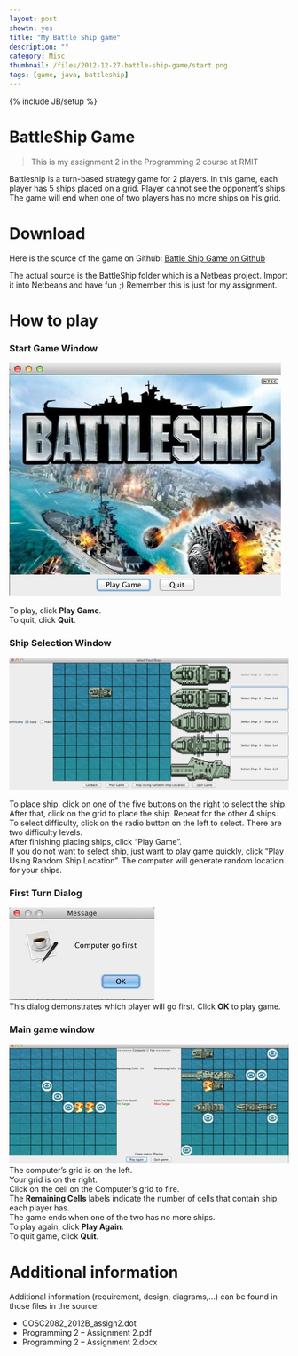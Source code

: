 ```yaml
---
layout: post
showtn: yes
title: "My Battle Ship game"
description: ""
category: Misc
thumbnail: /files/2012-12-27-battle-ship-game/start.png
tags: [game, java, battleship]
---
```

{% include JB/setup %}

# BattleShip Game

> This is my assignment 2 in the Programming 2 course at RMIT

Battleship is a turn-based strategy game for 2 players. In this game, each
player has 5 ships placed on a grid. Player cannot see the opponent’s ships. The
game will end when one of two players has no more ships on his grid.

# Download

Here is the source of the game on Github:
[Battle Ship Game on Github](https://github.com/tommytxtruong/battleship)

<!-- more -->

The actual source is the BattleShip folder which is a Netbeas project. Import it
into Netbeans and have fun ;) Remember this is just for my assignment.

# How to play

### Start Game Window

![Start game](/files/2012-12-27-battle-ship-game/start.png ) 

To play, click **Play Game**.  
To quit, click **Quit**.

### Ship Selection Window

![Ship selection](/files/2012-12-27-battle-ship-game/selection.png ) 

To place ship, click on one of the five buttons on the right to select the ship.
After that, click on the grid to place the ship. Repeat for the other 4 ships.  
To select difficulty, click on the radio button on the left to select. There are
two difficulty levels.  
After finishing placing ships, click “Play Game”.  
If you do not want to select ship, just want to play game quickly, click “Play
Using Random Ship Location”. The computer will generate random location for your
ships.

### First Turn Dialog

![First turn](/files/2012-12-27-battle-ship-game/first.png )  
This dialog demonstrates which player will go first. Click **OK** to play game.

### Main game window

![Main game](/files/2012-12-27-battle-ship-game/main.png )  
The computer’s grid is on the left.  
Your grid is on the right.  
Click on the cell on the Computer’s grid to fire.  
The **Remaining Cells** labels indicate the number of cells that contain ship
each player has.  
The game ends when one of the two has no more ships.  
To play again, click **Play Again**.  
To quit game, click **Quit**.  

# Additional information

Additional information (requirement, design, diagrams,...) can be found in those
files in the source:

* COSC2082_2012B_assign2.dot
* Programming 2 – Assignment 2.pdf
* Programming 2 – Assignment 2.docx
